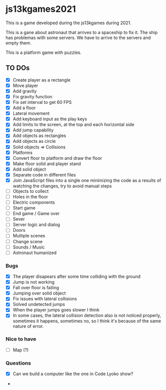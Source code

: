 # js13kgames2021
This is a game developed during the js13kgames during 2021.

This is a gane about astronaut that arrives to a spaceship to fix it. The ship has problemas with some servers. We
have to arrive to the servers and empty them.

This is a platform game with puzzles.

## TO DOs

* [x] Create player as a rectangle
* [x] Move player
* [x] Add gravity
* [x] Fix gravity function
* [x] Fix set interval to get 60 FPS
* [x] Add a floor
* [x] Lateral movement
* [x] Add keyboard input as the play keys
* [x] Add limits to the screen, at the top and each horizontal side
* [x] Add jump capability
* [x] Add objects as rectangles
* [x] Add objects as circle
* [x] Solid objects => Collisions
* [x] Platforms
* [x] Convert floor to platform and draw the floor
* [x] Make floor solid and player stand
* [x] Add solid object
* [x] Separate code in different files
* [x] Join JavaScript files into a single one minimizing the code as a results of watching the changes, try to avoid manual steps
* [ ] Objects to collect
* [ ] Holes in the floor
* [ ] Electric components
* [ ] Start game
* [ ] End game / Game over
* [ ] Sever
* [ ] Server logic and dialog
* [ ] Doors
* [ ] Multiple scenes
* [ ] Change scene
* [ ] Sounds / Music
* [ ] Astronaut humanized

### Bugs

* [x] The player disapears after some time colliding with the ground
* [x] Jump is not working
* [x] Fall over floor is failing
* [x] Jumping over solid object
* [x] Fix issues with lateral collisions
* [x] Solved undetected jumps
* [x] When the player jumps goes slower I think
* [x] In some cases, the lateral collision detection also is not noticed properly, sometimes it happens, sometimes no, so I think it's because of the same nature of error.

### Nice to have

* [ ] Map (?)

### Questions

* [x] Can we build a computer like the one in Code Lyoko show?
* 
